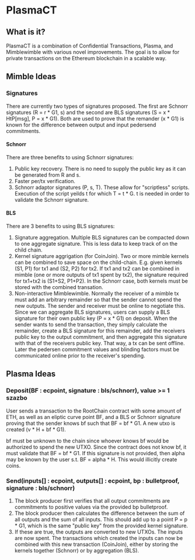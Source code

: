 # PlasmaCT
## What is it?
PlasmaCT is a combination of Confidential Transactions, Plasma, and Mimblewimble with various novel improvements.  The goal is to allow for private transactions on the Ethereum blockchain in a scalable way.
## Mimble Ideas
### Signatures
There are currently two types of signatures proposed.  The first are Schnorr signatures (R = r * G1, s) and the second are BLS signatures (S = x * HtP[msg], P = x * G1).  Both are used to prove that the remander (x * G1) is known for the difference between output and input pedersend commitments.
#### Schnorr
There are three benefits to using Schnorr signatures:
1. Public key recovery.  There is no need to supply the public key as it can be generated from R and s.
2. Faster per/tx verification.
3. Schnorr adaptor signatures (P, s, T).  These allow for "scriptless" scripts.  Execution of the script yeilds t for which T = t * G.  t is needed in order to validate the Schnorr signature.
#### BLS
There are 3 benefits to using BLS signatures:
1. Signature aggregation.  Multiple BLS signatures can be compacted down to one aggregate signature.  This is less data to keep track of on the child chain.
2. Kernel signature aggrigation (for CoinJoin).  Two or more mimble kernels can be combined to save space on the child-chain.  E.g. given kernels (S1, P1) for tx1 and (S2, P2) for tx2.  If tx1 and tx2 can be combined in mimble (one or more outputs of tx1 spent by tx2), the signature required for tx1+tx2 is (S1+S2, P1+P2).  In the Schnorr case, both kernels must be stored with the combined transation.
3. Non-interactive Mimblewimble.  Normally the receiver of a mimble tx must add an arbitrary remainder so that the sender cannot spend the new outputs.  The sender and receiver must be online to negotiate this.  Since we can aggregate BLS signatures, users can supply a BLS signature for their own public key (P = x * G1) on deposit.  When the sender wants to send the transaction, they simply calculate the remainder, create a BLS signature for this remainder, add the receivers public key to the output commitment, and then aggregate this signature with that of the receivers public key.  That way, a tx can be sent offline.  Later the pedersen commitment values and blinding factors must be communicated online prior to the receiver's spending.
## Plasma Ideas
### Deposit(BF : ecpoint, signature : bls/schnorr), value >= 1 szazbo
User sends a transaction to the RootChain contract with some amount of ETH, as well as an eliptic curve point BF, and a BLS or Schnorr signature proving that the sender knows bf such that BF = bf * G1.  A new utxo is created (v * H + bf * G1).

bf must be unknown to the chain since whoever knows bf would be authorized to spend the new UTXO.  Since the contract does not know bf, it must validate that BF = bf * G1.  If this signature is not provided, then alpha may be known by the user s.t. BF = alpha * H.  This would illicitly create coins.

### Send(inputs[] : ecpoint, outputs[] : ecpoint, bp : bulletproof, signature : bls/schnorr)
1. The block producer first verifies that all output commitments are commitments to positive values via the provided bp bulletproof.
2. The block producer then calculates the difference between the sum of all outputs and the sum of all inputs.  This should add up to a point P = p * G1, which is the same "public key" from the provided kernel signature.
3. If these are true, the outputs are converted to new UTXOs.  The inputs are now spent.  The transactions which created the inputs can now be combined with this new transaction (CoinJoin), either by storing the kernels together (Schnorr) or by aggregation (BLS).